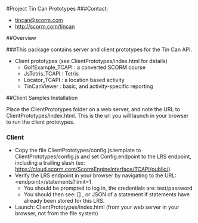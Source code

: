 #Project Tin Can Prototypes
###Contact:
* tincan@scorm.com
* http://scorm.com/tincan

##Overview

###This package contains server and client prototypes for the Tin Can API.
* Client prototypes (see ClientPrototypes/index.html for details)
	* GolfExample\_TCAPI : a converted SCORM course
	* JsTetris\_TCAPI : Tetris
	* Locator\_TCAPI : a location based activity
	* TinCanViewer : basic, and activity-specific reporting

##Client Samples Installation

Place the ClientPrototypes folder on a web server, and note the URL to ClientPrototypes/index.html.
This is the url you will launch in your browser to run the client prototypes.

### Client
 * Copy the file ClientPrototypes/config.js.template to ClientPrototypes/config.js 
and set Config.endpoint to the LRS endpoint, including a trailing slash (ex: https://cloud.scorm.com/ScormEngineInterface/TCAPI/public/)
 * Verify the LRS endpoint in your browser by navigating to the URL: &lt;endpoint&gt;/statements?limit=1
	* You should be prompted to log in, the credentials are: test/password
	* You should then see: [] , or JSON of a statement if statements have already been stored for this LRS.
 * Launch: ClientPrototypes/index.html (from your web server in your browser, not from the file system) 
